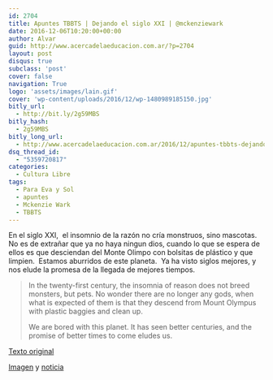 ```yaml
---
id: 2704
title: Apuntes TBBTS | Dejando el siglo XXI | @mckenziewark 
date: 2016-12-06T10:20:00+00:00
author: Alvar
guid: http://www.acercadelaeducacion.com.ar/?p=2704
layout: post
disqus: true
subclass: 'post'
cover: false
navigation: True
logo: 'assets/images/lain.gif'
cover: 'wp-content/uploads/2016/12/wp-1480989185150.jpg'
bitly_url:
  - http://bit.ly/2g59MBS
bitly_hash:
  - 2g59MBS
bitly_long_url:
  - http://www.acercadelaeducacion.com.ar/2016/12/apuntes-tbbts-dejando-el-siglo-xxi-mckenziewark/
dsq_thread_id:
  - "5359720817"
categories:
  - Cultura Libre
tags:
  - Para Eva y Sol
  - apuntes
  - Mckenzie Wark
  - TBBTS
---
```

En el siglo XXI, &nbsp;el insomnio de la razón no cría monstruos, sino mascotas. No es de extrañar que ya no haya ningun dios, cuando lo que se espera de ellos es que desciendan del Monte Olimpo con bolsitas de plástico y que limpien.&nbsp;
Estamos aburridos de este planeta. &nbsp;Ya ha visto siglos mejores, y nos elude la promesa de la llegada de mejores tiempos.&nbsp;
<blockquote>In the twenty-first century, the insomnia of reason does not breed monsters, but pets. No wonder there are no longer any gods, when what is expected of them is that they descend from Mount Olympus with plastic baggies and clean up.&nbsp;

We are bored with this planet. It has seen better centuries, and the promise of better times to come eludes us.&nbsp;</blockquote>
<a href="https://www.versobooks.com/books/1869-the-beach-beneath-the-street">Texto original</a>

<a href="http://sickoftheradio.com/wp-content/uploads/2013/05/PAUL-MCCARTHY-ARTIST-poop-sculpture.jpg">Imagen</a>&nbsp;y&nbsp;<a href="https://www.theguardian.com/world/2008/aug/12/3">noticia</a>
